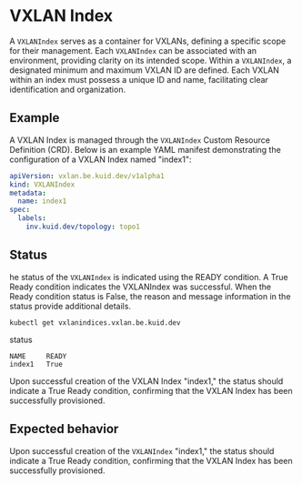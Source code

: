 # VXLAN Index

A `VXLANIndex` serves as a container for VXLANs, defining a specific scope for their management. Each `VXLANIndex` can be associated with an environment, providing clarity on its intended scope. Within a `VXLANIndex`, a designated minimum and maximum VXLAN ID are defined. Each VXLAN within an index must possess a unique ID and name, facilitating clear identification and organization. 

## Example

A VXLAN Index is managed through the `VXLANIndex` Custom Resource Definition (CRD). Below is an example YAML manifest demonstrating the configuration of a VXLAN Index named "index1":

```yaml
apiVersion: vxlan.be.kuid.dev/v1alpha1
kind: VXLANIndex
metadata:
  name: index1
spec:
  labels:
    inv.kuid.dev/topology: topo1
```

## Status

he status of the `VXLANIndex` is indicated using the READY condition. A True Ready condition indicates the VXLANIndex was successful. When the Ready condition status is False, the reason and message information in the status provide additional details.

```
kubectl get vxlanindices.vxlan.be.kuid.dev 
```

status

```
NAME     READY
index1   True
```

Upon successful creation of the VXLAN Index "index1," the status should indicate a True Ready condition, confirming that the VXLAN Index has been successfully provisioned.

## Expected behavior

Upon successful creation of the `VXLANIndex` "index1," the status should indicate a True Ready condition, confirming that the VXLAN Index has been successfully provisioned.